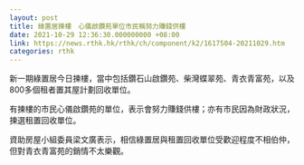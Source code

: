 ```yaml
---
layout: post
title: 綠置居揀樓　心儀啟鑽苑單位市民稱努力賺錢供樓
date: 2021-10-29 12:36:30.000000000 +08:00
link: https://news.rthk.hk/rthk/ch/component/k2/1617504-20211029.htm
categories: rthk
---
```


新一期綠置居今日揀樓，當中包括鑽石山啟鑽苑、柴灣蝶翠苑、青衣青富苑，以及800多個租者置其屋計劃回收單位。

有揀樓的市民心儀啟鑽苑的單位，表示會努力賺錢供樓；亦有市民因為財政狀況，揀選租置回收單位。

資助房屋小組委員梁文廣表示，相信綠置居與租置回收單位受歡迎程度不相伯仲，但對青衣青富苑的銷情不太樂觀。
